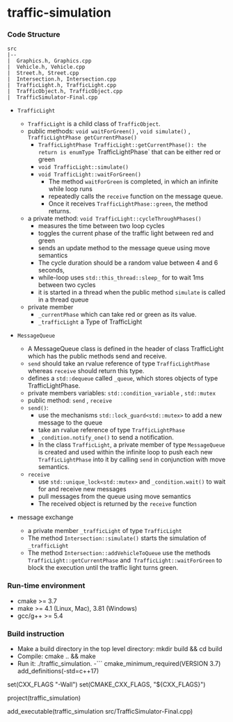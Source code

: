 # traffic-simulation

### Code Structure 
```
src
|--
|  Graphics.h, Graphics.cpp
|  Vehicle.h, Vehicle.cpp
|  Street.h, Street.cpp
|  Intersection.h, Intersection.cpp
|  TrafficLight.h, TrafficLight.cpp
|  TrafficObject.h, TrafficObject.cpp
|  TrafficSimulator-Final.cpp
```
- `TrafficLight`
    - `TrafficLight` is a child class of `TrafficObject`.
    - public methods: `void waitForGreen()` , `void simulate()` , `TrafficLightPhase getCurrentPhase()`
        - `TrafficLightPhase TrafficLight::getCurrentPhase(): the return is enumType `TrafficLightPhase` that can be either red or green 
        - `void TrafficLight::simulate()`
        - `void TrafficLight::waitForGreen()`
            - The method `waitForGreen` is completed, in which an infinite while loop runs 
            - repeatedly calls the `receive` function on the message queue. 
            - Once it receives `TrafficLightPhase::green`, the method returns.
    - a private method: `void TrafficLight::cycleThroughPhases()` 
        - measures the time between two loop cycles 
        - toggles the current phase of the traffic light between red and green
        - sends an update method to the message queue using move semantics
        - The cycle duration should be a random value between 4 and 6 seconds, 
        - while-loop uses `std::this_thread::sleep_` for to wait 1ms between two cycles
        - it is started in a thread when the public method `simulate` is called in a thread queue
    - private member 
        - `_currentPhase` which can take red or green as its value.
        - `_trafficLight` a Type of TrafficLight

- `MessageQueue`
    - A MessageQueue class is defined in the header of class TrafficLight which has the public methods send and receive.
    - `send` should take an rvalue reference of type `TrafficLightPhase` whereas `receive` should return this type. 
    - defines a `std::dequeue` called `_queue`, which stores objects of type TrafficLightPhase. 
    - private members variables:  `std::condition_variable` ,  `std::mutex` 
    - public method: `send` , `receive`
    - `send()`: 
        - use the mechanisms `std::lock_guard<std::mutex>` to add a new message to the queue
        - take an rvalue reference of type `TrafficLightPhase`
        - `_condition.notify_one()` to send a notification.
        - In the class `TrafficLight`, a private member of type `MessageQueue` is created and used within the infinite loop to push each new `TrafficLightPhase` into it by calling `send` in conjunction with move semantics. 
    - `receive`
        - use `std::unique_lock<std::mutex>` and `_condition.wait()` to wait for and receive new messages  
        - pull messages from the queue using move semantics
        - The received object is returned by the `receive` function
- message exchange
    - a private member `_trafficLight` of type `TrafficLight` 
    - The method `Intersection::simulate()` starts the simulation of `_trafficLight`
    - The method `Intersection::addVehicleToQueue` use the methods `TrafficLight::getCurrentPhase` and` TrafficLight::waitForGreen` to block the execution until the traffic light turns green.

### Run-time environment 
- cmake >= 3.7
- make >= 4.1 (Linux, Mac), 3.81 (Windows)
- gcc/g++ >= 5.4

### Build instruction
- Make a build directory in the top level directory: mkdir build && cd build
- Compile: cmake .. && make
- Run it: ./traffic_simulation.
-```
cmake_minimum_required(VERSION 3.7)
add_definitions(-std=c++17)

set(CXX_FLAGS "-Wall")
set(CMAKE_CXX_FLAGS, "${CXX_FLAGS}")

project(traffic_simulation)

add_executable(traffic_simulation src/TrafficSimulator-Final.cpp)
```

